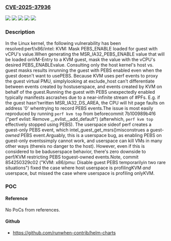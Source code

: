 ### [CVE-2025-37936](https://cve.mitre.org/cgi-bin/cvename.cgi?name=CVE-2025-37936)
![](https://img.shields.io/static/v1?label=Product&message=Linux&color=blue)
![](https://img.shields.io/static/v1?label=Version&message=&color=brightgreen)
![](https://img.shields.io/static/v1?label=Version&message=6.0%20&color=brightgreen)
![](https://img.shields.io/static/v1?label=Version&message=c59a1f106f5cd4843c097069ff1bb2ad72103a67%20&color=brightgreen)
![](https://img.shields.io/static/v1?label=Vulnerability&message=n%2Fa&color=blue)

### Description

In the Linux kernel, the following vulnerability has been resolved:perf/x86/intel: KVM: Mask PEBS_ENABLE loaded for guest with vCPU's value.When generating the MSR_IA32_PEBS_ENABLE value that will be loaded onVM-Entry to a KVM guest, mask the value with the vCPU's desired PEBS_ENABLEvalue.  Consulting only the host kernel's host vs. guest masks results inrunning the guest with PEBS enabled even when the guest doesn't want to usePEBS.  Because KVM uses perf events to proxy the guest virtual PMU, simplylooking at exclude_host can't differentiate between events created by hostuserspace, and events created by KVM on behalf of the guest.Running the guest with PEBS unexpectedly enabled typically manifests ascrashes due to a near-infinite stream of #PFs.  E.g. if the guest hasn'twritten MSR_IA32_DS_AREA, the CPU will hit page faults on address '0' whentrying to record PEBS events.The issue is most easily reproduced by running `perf kvm top` from beforecommit 7b100989b4f6 ("perf evlist: Remove __evlist__add_default") (afterwhich, `perf kvm top` effectively stopped using PEBS).	The userspace sideof perf creates a guest-only PEBS event, which intel_guest_get_msrs()misconstrues a guest-*owned* PEBS event.Arguably, this is a userspace bug, as enabling PEBS on guest-only eventssimply cannot work, and userspace can kill VMs in many other ways (thereis no danger to the host).  However, even if this is considered to be baduserspace behavior, there's zero downside to perf/KVM restricting PEBS toguest-owned events.Note, commit 854250329c02 ("KVM: x86/pmu: Disable guest PEBS temporarilyin two rare situations") fixed the case where host userspace is profilingKVM *and* userspace, but missed the case where userspace is profiling onlyKVM.

### POC

#### Reference
No PoCs from references.

#### Github
- https://github.com/runwhen-contrib/helm-charts

